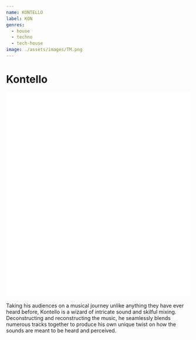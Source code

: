 ```yaml
---
name: KONTELLO
label: KON
genres:
  - house
  - techno
  - tech-house
image: ./assets/images/TM.png
---
```


# Kontello

![](./assets/images/TM.png)

Taking his audiences on a musical journey unlike anything they have ever heard before, Kontello is a wizard of intricate sound and skilful mixing. Deconstructing and reconstructing the music, he seamlessly blends numerous tracks together to produce his own unique twist on how the sounds are meant to be heard and perceived. 
